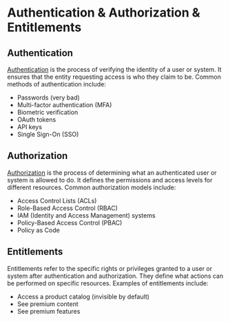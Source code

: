 # Authentication & Authorization & Entitlements

## Authentication

[Authentication](https://en.wikipedia.org/wiki/Authentication) is the process of verifying the identity of a user or system. It ensures that the entity requesting access is who they claim to be. Common methods of authentication include:
- Passwords (very bad)
- Multi-factor authentication (MFA)
- Biometric verification
- OAuth tokens
- API keys
- Single Sign-On (SSO)

## Authorization

[Authorization](https://en.wikipedia.org/wiki/Authorization) is the process of determining what an authenticated user or system is allowed to do. It defines the permissions and access levels for different resources. Common authorization models include:
- Access Control Lists (ACLs)
- Role-Based Access Control (RBAC)
- IAM (Identity and Access Management) systems
- Policy-Based Access Control (PBAC)
- Policy as Code

## Entitlements

Entitlements refer to the specific rights or privileges granted to a user or system after authentication and authorization. They define what actions can be performed on specific resources. Examples of entitlements include:
- Access a product catalog (invisible by default)
- See premium content
- See premium features
